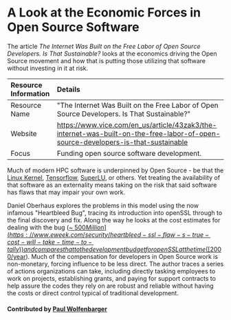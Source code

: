 # A Look at the Economic Forces in Open Source Software

The article *The Internet Was Built on the Free Labor of Open Source Developers.
Is That Sustainable?* looks at the economics driving the Open Source movement and how that is putting those utilizing that software without investing in it at risk.

Resource Information | Details
:--- | :--- 
Resource Name | "The Internet Was Built on the Free Labor of Open Source Developers. Is That Sustainable?"
Website | https://www.vice.com/en_us/article/43zak3/the-internet-was-built-on-the-free-labor-of-open-source-developers-is-that-sustainable
Focus | Funding open source software development.

Much of modern HPC software is underpinned by Open Source - be that the [Linux Kernel](https://github.com/torvalds/linux), [Tensorflow](https://github.com/tensorflow/tensorflow), [SuperLU](https://github.com/xiaoyeli/superlu), or others.
Yet treating the availability of that software as an externality means taking on the risk that said software has flaws that may impair your own work.

Daniel Oberhaus explores the problems in this model using the now infamous "Heartbleed Bug", tracing its introduction into openSSL through to the final discovery and fix.
Along the way he looks at the cost estimates for dealing with the bug ([~ $500 Million](https://www.eweek.com/security/heartbleed-ssl-flaw-s-true-cost-will-take-time-to-tally)) and compares that to the development budget for openSSL at the time ([$2000/year](http://veridicalsystems.com/blog/of-money-responsibility-and-pride)).
Much of the compensation for developers in Open Source work is non-monetary, forcing influence to be less direct.
The author traces a series of actions organizations can take, including directly tasking employees to work on projects, establishing grants, and paying for support contracts to help assure the codes they rely on are robust and reliable without having the costs or direct control typical of traditional development.

#### Contributed by [Paul Wolfenbarger](https://github.com/prwolfe "Paul Wolfenbarger's GitHub Profile")

<!---
Publish: preview
Categories: planning, collaboration
Topics: Software interoperability, Funding sources and programs
Tags: Open Source Software, 
Level: 2
Prerequisites: defaults
Aggregate: none
--->
